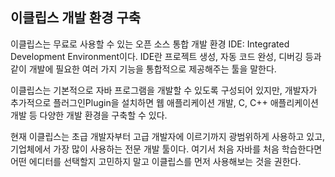 ## 이클립스 개발 환경 구축

이클립스는 무료로 사용할 수 있는 오픈 소스 통합 개발 환경 IDE: Integrated Development Environment이다.
IDE란 프로젝트 생성, 자동 코드 완성, 디버깅 등과 같이 개발에 필요한 여러 가지 기능을 통합적으로 제공해주는 툴을 말한다.

이클립스는 기본적으로 자바 프로그램을 개발할 수 있도록 구성되어 있지만, 개발자가 추가적으로 플러그인Plugin을 설치하면 웹 애플리케이션 개발, C, C++ 애플리케이션 개발 등 다양한 개발 환경을 구축할 수 있다.

현재 이클립스는 초급 개발자부터 고급 개발자에 이르기까지 광범위하게 사용하고 있고, 기업체에서 가장 많이 사용하는 전문 개발 툴이다.
여기서 처음 자바를 처음 학습한다면 어떤 에디터를 선택할지 고민하지 말고 이클립스를 먼저 사용해보는 것을 권한다.